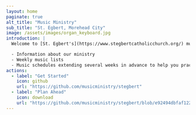 ```yaml
---
layout: home
paginate: true
alt_title: "Music Ministry"
sub_title: "St. Egbert, Morehead City"
image: /assets/images/organ_keyboard.jpg
introduction: |
  Welcome to [St. Egbert's](https://www.stegbertcatholicchurch.org/) music ministry! Whether you sing or play an instrument, we invite you to join us as we sing joyful songs to the Lord at weekly liturgies and other special occasions throughout the liturgical year. Here you will find useful information including:

  - Information about our ministry
  - Weekly music lists
  - Music schedules extending several weeks in advance to help you practice and prepare
actions:
  - label: "Get Started"
    icon: github
    url: "https://github.com/musicministry/stegbert"
  - label: "Plan Ahead"
    icon: download
    url: "https://github.com/musicministry/stegbert/blob/e92494dbfaf122e59b80c2e88d542827ff72593e/YearB/B_Advent-Christmas_2023.pdf"
---
```

